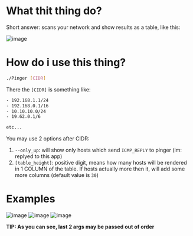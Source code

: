 # What thit thing do?
Short answer: scans your network and show results as a table, like this:  

![image](https://github.com/user-attachments/assets/353c7141-00e6-4715-817a-e9ff00999c01)

# How do i use this thing? 

```bash
./Pinger [CIDR]
```

There the `[CIDR]` is something like:
```bash
- 192.168.1.1/24
- 192.168.0.1/16
- 10.10.10.0/24
- 19.62.0.1/6

etc...
```

You may use 2 options after CIDR:
1. `--only_up`: will show only hosts which send `ICMP_REPLY` to pinger (im: replyed to this app)
2. `[table_height]`: positive digit, means how many hosts will be rendered in 1 COLUMN of the table. If hosts actually more then it, will add some more columns (default value is `30`)

# Examples
![image](https://github.com/user-attachments/assets/0a12a2b1-3391-4750-a177-4ebcb50225ed)
![image](https://github.com/user-attachments/assets/34cc4489-8af5-4e86-aeb6-4cd63131a0b5)
![image](https://github.com/user-attachments/assets/50800c58-59da-4370-8fb4-b15bfd1ea05f)

**TIP: As you can see, last 2 args may be passed out of order**
